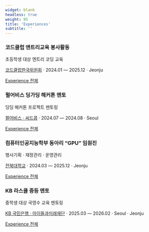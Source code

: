 ```yaml
---
widget: blank
headless: true
weight: 95
title: 'Experiences'
subtitle: ''
---
```


<div class="exp-cards">
  <!-- 카드 1: 코드클럽 앤트리교육 봉사활동 -->
  <div class="exp-card text-only">
    <div class="exp-body">
      <h3>코드클럽 앤트리교육 봉사활동</h3>
      <p>초등학생 대상 엔트리 코딩 교육</p>
      <p>
        <a href="https://codeclubkorea.org/" target="_blank" rel="noopener">코드클럽한국위원회</a>
        · 2024.01 — 2025.12 · Jeonju
      </p>
      <a class="btn btn-primary" href="experience/" target="_self">Experience 전체</a>
    </div>
  </div>

  <!-- 카드 2: 펄어비스 딩가딩 해커톤 멘토 -->
  <div class="exp-card text-only">
    <div class="exp-body">
      <h3>펄어비스 딩가딩 해커톤 멘토</h3>
      <p>딩딩 해커톤 프로젝트 멘토링</p>
      <p>
        <a href="https://www.pearlabyss.com/ko-KR" target="_blank" rel="noopener">펄어비스 · 씨드콥</a>
        · 2024.07 — 2024.08 · Seoul
      </p>
      <a class="btn btn-primary" href="experience/" target="_self">Experience 전체</a>
    </div>
  </div>

  <!-- 카드 3: GPU 학과동아리 임원진 -->
  <div class="exp-card text-only">
    <div class="exp-body">
      <h3>컴퓨터인공지능학부 동아리 “GPU” 임원진</h3>
      <p>행사기획 · 재정관리 · 운영관리</p>
      <p>
        <a href="https://gpu-jbnu.notion.site/2025-GPU-12e82806df888038bc10d5e315e8d544#16c82806df8880cabc32ffcbd27bb84b" target="_blank" rel="noopener">전북대학교</a>
        · 2024.03 — 2025.12 · Jeonju
      </p>
      <a class="btn btn-primary" href="experience/" target="_self">Experience 전체</a>
    </div>
  </div>

  <!-- 카드 4: KB 라스쿨 중등 멘토 -->
  <div class="exp-card text-only">
    <div class="exp-body">
      <h3>KB 라스쿨 중등 멘토</h3>
      <p>중학생 대상 국영수 교육 멘토링</p>
      <p>
        <a href="https://kbhope.kr/" target="_blank" rel="noopener">KB 국민은행 · 아이들과미래재단</a>
        · 2025.03 — 2026.02 · Seoul · Jeonju
      </p>
      <a class="btn btn-primary" href="experience/" target="_self">Experience 전체</a>
    </div>
  </div>
</div>

<!--
이미지 없이 텍스트 카드로 구성되어 있습니다.
-->
